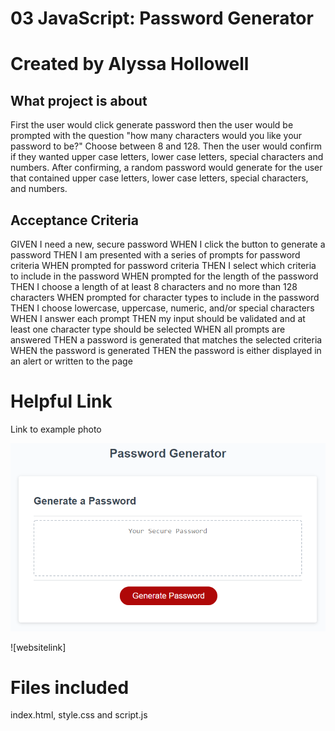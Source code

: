 # 03 JavaScript: Password Generator

# Created by Alyssa Hollowell

## What project is about  

First the user would click generate password then the user would be prompted with the question "how many characters would you like your password to be?" Choose between 8 and 128. Then the user would confirm if they wanted upper case letters, lower case letters, special characters and numbers. After confirming, a random password would generate for the user that contained upper case letters, lower case letters, special characters, and numbers. 


## Acceptance Criteria

GIVEN I need a new, secure password
WHEN I click the button to generate a password
THEN I am presented with a series of prompts for password criteria
WHEN prompted for password criteria
THEN I select which criteria to include in the password
WHEN prompted for the length of the password
THEN I choose a length of at least 8 characters and no more than 128 characters
WHEN prompted for character types to include in the password
THEN I choose lowercase, uppercase, numeric, and/or special characters
WHEN I answer each prompt
THEN my input should be validated and at least one character type should be selected
WHEN all prompts are answered
THEN a password is generated that matches the selected criteria
WHEN the password is generated
THEN the password is either displayed in an alert or written to the page


# Helpful Link
Link to example photo

![password-generator](./Assets/03-javascript-homework-demo.png)

![websitelink] 

# Files included 
index.html, style.css and script.js